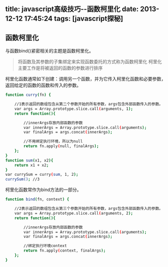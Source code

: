 title: javascript高级技巧--函数柯里化
date: 2013-12-12 17:45:24
tags: [javascript探秘]
---

函数柯里化
----------------------

与函数bind()紧密相关的主题是函数柯里化。

> 将函数及其参数的子集绑定来实现函数委托的方式称为函数柯里化
> 柯里化主要工作是将被返回的函数的参数进行排序

柯里化函数通常如下创建：调用另一个函数，并为它传入柯里化函数和必要参数，返回给定的函数的函数和传入的参数。

```sh
function curry(fn) {

    //1表示返回的数组包含从第二个参数开始的所有参数，args包含外部函数传入的参数。
    var args = Array.prototype.slice.call(arguments, 1);
    return function(){

        //innerArgs存放内部函数的参数
        var innerArgs = Array.prototype.slice.call(arguments);
        var finalArgs = args.concat(innerArgs);

        //不用绑定执行环境，所以为null
        return fn.apply(null, finalArgs);
    };
}
function sum(x1, x2){
    return x1 + x2;
}
var currySum = curry(sum, 1, 2);
currySum(); //3
```

柯里化函数常作为bind方法的一部分。

```sh
function bind(fn, context) {

    //2表示返回的数组包含从第三个参数开始的所有参数，args包含外部函数传入的参数。
    var args = Array.prototype.slice.call(arguments, 2);
    return function(){

        //innerArgs存放内部函数的参数
        var innerArgs = Array.prototype.slice.call(arguments);
        var finalArgs = args.concat(innerArgs);

        //绑定执行环境context
        return fn.apply(context, finalArgs);
    };
}
```
